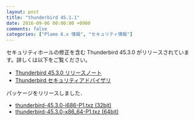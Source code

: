 ```yaml
---
layout: post
title: "thunderbird 45.1.1"
date: 2016-09-06 00:00:00 +0900
comments: false
categories: ["Plamo 6.x 情報", "セキュリティ情報"]
---
```

セキュリティホールの修正を含む Thunderbird 45.3.0 がリリースされています。詳しくは以下をご覧ください。

* [Thunderbird 45.3.0 リリースノート](http://www.mozilla.jp/thunderbird/45.3.0/releasenotes/)
* [Thunderbird セキュリティアドバイザリ](http://www.mozilla-japan.org/security/known-vulnerabilities/thunderbird.html)

パッケージをリリースしました．

* [thunderbird-45.3.0-i686-P1.txz (32bit)](ftp://plamo.linet.gr.jp/pub/Plamo-6.x/x86/plamo/04_xapps/thunderbird-45.3.0-i686-P1.txz)
* [thunderbird-45.3.0-x86_64-P1.txz (64bit)](ftp://plamo.linet.gr.jp/pub/Plamo-6.x/x86_64/plamo/04_xapps/thunderbird-45.3.0-x86_64-P1.txz)
